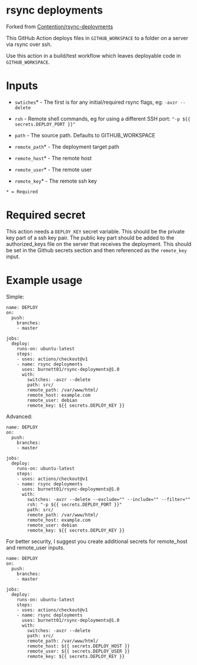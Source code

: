 # rsync deployments

Forked from [Contention/rsync-deployments](https://github.com/Contention/rsync-deployments)


This GitHub Action deploys files in `GITHUB_WORKSPACE` to a folder on a server via rsync over ssh. 

Use this action in a build/test workflow which leaves deployable code in `GITHUB_WORKSPACE`.

# Inputs

- `swtiches`* - The first is for any initial/required rsync flags, eg: `-avzr --delete`

- `rsh` - Remote shell commands, eg for using a different SSH port: `"-p ${{ secrets.DEPLOY_PORT }}"`

- `path` - The source path. Defaults to GITHUB_WORKSPACE

- `remote_path`* - The deployment target path

- `remote_host`* - The remote host

- `remote_user`* - The remote user

- `remote_key`* - The remote ssh key

``* = Required``

# Required secret

This action needs a `DEPLOY_KEY` secret variable. This should be the private key part of a ssh key pair. The public key part should be added to the authorized_keys file on the server that receives the deployment. This should be set in the Github secrets section and then referenced as the  `remote_key` input.

# Example usage

Simple:

```
name: DEPLOY
on:
  push:
    branches:
    - master

jobs:
  deploy:
    runs-on: ubuntu-latest
    steps:
    - uses: actions/checkout@v1
    - name: rsync deployments
      uses: burnett01/rsync-deployments@1.0
      with:
        switches: -avzr --delete
        path: src/
        remote_path: /var/www/html/
        remote_host: example.com
        remote_user: debian
        remote_key: ${{ secrets.DEPLOY_KEY }}
```

Advanced:

```
name: DEPLOY
on:
  push:
    branches:
    - master

jobs:
  deploy:
    runs-on: ubuntu-latest
    steps:
    - uses: actions/checkout@v1
    - name: rsync deployments
      uses: burnett01/rsync-deployments@1.0
      with:
        switches: -avzr --delete --exclude="" --include="" --filter=""
        rsh: "-p ${{ secrets.DEPLOY_PORT }}"
        path: src/
        remote_path: /var/www/html/
        remote_host: example.com
        remote_user: debian
        remote_key: ${{ secrets.DEPLOY_KEY }}
```

For better security, I suggest you create additional secrets for remote_host and remote_user inputs.

```
name: DEPLOY
on:
  push:
    branches:
    - master

jobs:
  deploy:
    runs-on: ubuntu-latest
    steps:
    - uses: actions/checkout@v1
    - name: rsync deployments
      uses: burnett01/rsync-deployments@1.0
      with:
        switches: -avzr --delete
        path: src/
        remote_path: /var/www/html/
        remote_host: ${{ secrets.DEPLOY_HOST }}
        remote_user: ${{ secrets.DEPLOY_USER }}
        remote_key: ${{ secrets.DEPLOY_KEY }}
```

